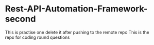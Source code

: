 # Rest-API-Automation-Framework-second
This is practise one delete it after pushing to the remote repo
This is the repo for coding round questions
